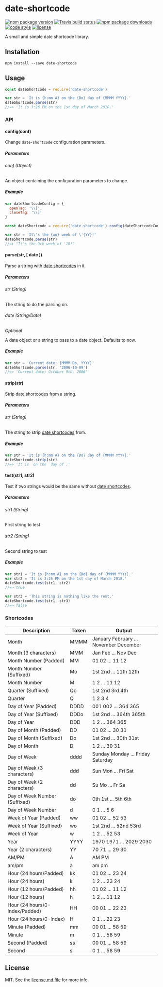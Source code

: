 # date-shortcode

[![npm package version](https://img.shields.io/npm/v/date-shortcode.svg?style=flat-square)](https://www.npmjs.com/package/date-shortcode)
[![Travis build status](https://img.shields.io/travis/kodie/date-shortcode.svg?style=flat-square)](https://travis-ci.org/kodie/date-shortcode)
[![npm package downloads](https://img.shields.io/npm/dt/date-shortcode.svg?style=flat-square)](https://www.npmjs.com/package/date-shortcode)
[![code style](https://img.shields.io/badge/code_style-standard-yellow.svg?style=flat-square)](https://github.com/standard/standard)
[![license](https://img.shields.io/github/license/kodie/date-shortcode.svg?style=flat-square)](license.md)

A small and simple date shortcode library.

## Installation

```shell
npm install --save date-shortcode
```

## Usage

```javascript
const dateShortcode = require('date-shortcode')

var str = 'It is {h:mm A} on the {Do} day of {MMMM YYYY}.'
dateShortcode.parse(str)
//=> 'It is 3:26 PM on the 1st day of March 2018.'
```

### API

#### config(conf)

Change `date-shortcode` configuration parameters.

##### Parameters

###### conf (Object)

An object containing the configuration parameters to change.

##### Example

```javascript
var dateShortcodeConfig = {
  openTag: '\\[',
  closeTag: '\\]'
}

const dateShortcode = require('date-shortcode').config(dateShortcodeConfig)

var str = 'It\'s the {wo} week of \'{YY}!'
dateShortcode.parse(str)
//=> "It's the 9th week of '18!"
```


#### parse(str, [ date ])

Parse a string with [date shortcodes](#shortcodes) in it.

##### Parameters

###### str (String)

The string to do the parsing on.

###### date (String/Date)

*Optional*

A date object or a string to pass to a date object. Defaults to now.

##### Example

```javascript
var str = 'Current date: {MMMM Do, YYYY}'
dateShortcode.parse(str, '2006-10-09')
//=> 'Current date: October 9th, 2006'
```


#### strip(str)

Strip date shortcodes from a string.

##### Parameters

###### str (String)

The string to strip [date shortcodes](#shortcodes) from.

##### Example

```javascript
var str = 'It is {h:mm A} on the {Do} day of {MMMM YYYY}.'
dateShortcode.strip(str)
//=> 'It is  on the  day of .'
```


#### test(str1, str2)

Test if two strings would be the same without [date shortcodes](#shortcodes).

##### Parameters

###### str1 (String)

First string to test

###### str2 (String)

Second string to test

##### Example

```javascript
var str1 = 'It is {h:mm A} on the {Do} day of {MMMM YYYY}.'
var str2 = 'It is 3:26 PM on the 1st day of March 2018.'
dateShortcode.test(str1, str2)
//=> true

var str3 = 'This string is nothing like the rest.'
dateShortcode.test(str1, str3)
//=> false
```

### Shortcodes

| Description                    | Token | Output                                   |
|--------------------------------|-------|------------------------------------------|
| Month                          | MMMM  | January February ... November December   |
| Month (3 characters)           | MMM   | Jan Feb ... Nov Dec                      |
| Month Number (Padded)          | MM    | 01 02 ... 11 12                          |
| Month Number (Suffixed)        | Mo    | 1st 2nd ... 11th 12th                    |
| Month Number                   | M     | 1 2 ... 11 12                            |
| Quarter (Suffixed)             | Qo    | 1st 2nd 3rd 4th                          |
| Quarter                        | Q     | 1 2 3 4                                  |
| Day of Year (Padded)           | DDDD  | 001 002 ... 364 365                      |
| Day of Year (Suffixed)         | DDDo  | 1st 2nd ... 364th 365th                  |
| Day of Year                    | DDD   | 1 2 ... 364 365                          |
| Day of Month (Padded)          | DD    | 01 02 ... 30 31                          |
| Day of Month (Suffixed)        | Do    | 1st 2nd ... 30th 31st                    |
| Day of Month                   | D     | 1 2 ... 30 31                            |
| Day of Week                    | dddd  | Sunday Monday ... Friday Saturday        |
| Day of Week (3 characters)     | ddd   | Sun Mon ... Fri Sat                      |
| Day of Week (2 characters)     | dd    | Su Mo ... Fr Sa                          |
| Day of Week Number (Suffixed)  | do    | 0th 1st ... 5th 6th                      |
| Day of Week Number             | d     | 0 1 ... 5 6                              |
| Week of Year (Padded)          | ww    | 01 02 ... 52 53                          |
| Week of Year (Suffixed)        | wo    | 1st 2nd ... 52nd 53rd                    |
| Week of Year                   | w     | 1 2 ... 52 53                            |
| Year                           | YYYY  | 1970 1971 ... 2029 2030                  |
| Year (2 characters)            | YY    | 70 71 ... 29 30                          |
| AM/PM                          | A     | AM PM                                    |
| am/pm                          | a     | am pm                                    |
| Hour (24 hours/Padded)         | kk    | 01 02 ... 23 24                          |
| Hour (24 hours)                | k     | 1 2 ... 23 24                            |
| Hour (12 hours/Padded)         | hh    | 01 02 ... 11 12                          |
| Hour (12 hours)                | h     | 1 2 ... 11 12                            |
| Hour (24 hours/0-Index/Padded) | HH    | 00 01 ... 22 23                          |
| Hour (24 hours/0-Index)        | H     | 0 1 ... 22 23                            |
| Minute (Padded)                | mm    | 00 01 ... 58 59                          |
| Minute                         | m     | 0 1 ... 58 59                            |
| Second (Padded)                | ss    | 00 01 ... 58 59                          |
| Second                         | s     | 0 1 ... 58 59                            |

## License
MIT. See the [license.md file](license.md) for more info.
